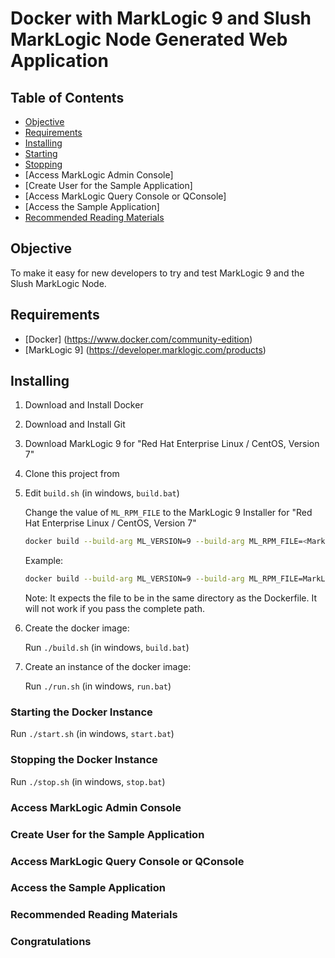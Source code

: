 # Docker with MarkLogic 9 and Slush MarkLogic Node Generated Web Application

## Table of Contents
 - [Objective](#objective)
 - [Requirements](#requirements)
 - [Installing](#installing)
 - [Starting](#starting)
 - [Stopping](#stopping)
 - [Access MarkLogic Admin Console]
 - [Create User for the Sample Application]
 - [Access MarkLogic Query Console or QConsole]
 - [Access the Sample Application]
 - [Recommended Reading Materials](#recommended)

## Objective

To make it easy for new developers to try and test MarkLogic 9 and the Slush MarkLogic Node.

## Requirements

* [Docker] (https://www.docker.com/community-edition)
* [MarkLogic 9] (https://developer.marklogic.com/products)

## Installing

1. Download and Install Docker
1. Download and Install Git
1. Download MarkLogic 9 for "Red Hat Enterprise Linux / CentOS, Version 7"
1. Clone this project from 
1. Edit `build.sh` (in windows, `build.bat`)
   
   Change the value of `ML_RPM_FILE` to the MarkLogic 9 Installer for "Red Hat Enterprise Linux / CentOS, Version 7"
   ```bash
   docker build --build-arg ML_VERSION=9 --build-arg ML_RPM_FILE=<MarkLogic-Installer-Filename> --build-arg ML_ADMIN_USER=admin --build-arg ML_ADMIN_PASSWORD=admin --rm=true -t marklogic9 . 

   ```

   Example:
   ```bash
   docker build --build-arg ML_VERSION=9 --build-arg ML_RPM_FILE=MarkLogic-9.0-1.1.x86_64.rpm --build-arg ML_ADMIN_USER=admin --build-arg ML_ADMIN_PASSWORD=admin --rm=true -t marklogic9 . 

   ```
   
   Note:
   It expects the file to be in the same directory as the Dockerfile. It will not work if you pass the complete path.

1. Create the docker image:

   Run `./build.sh` (in windows, `build.bat`)   
   
1. Create an instance of the docker image:
   
   Run `./run.sh` (in windows, `run.bat`)

### Starting the Docker Instance

   Run `./start.sh` (in windows, `start.bat`)

### Stopping the Docker Instance

   Run `./stop.sh` (in windows, `stop.bat`)
   
### Access MarkLogic Admin Console
   
### Create User for the Sample Application   

### Access MarkLogic Query Console or QConsole   

### Access the Sample Application

### Recommended Reading Materials

### Congratulations
